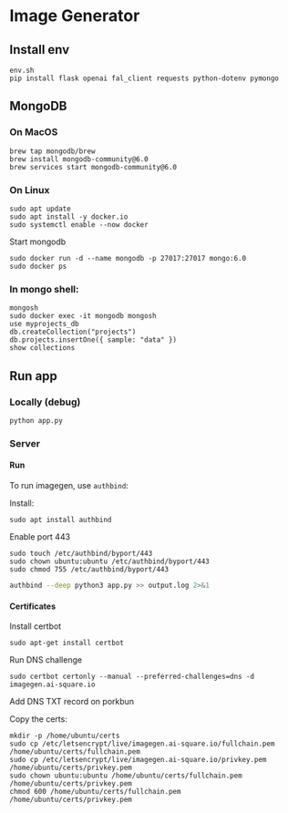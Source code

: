 # Image Generator

## Install env
```
env.sh
pip install flask openai fal_client requests python-dotenv pymongo
```

## MongoDB

### On MacOS
```
brew tap mongodb/brew
brew install mongodb-community@6.0
brew services start mongodb-community@6.0
```

### On Linux
```
sudo apt update
sudo apt install -y docker.io
sudo systemctl enable --now docker
```

Start mongodb
```
sudo docker run -d --name mongodb -p 27017:27017 mongo:6.0
sudo docker ps
```

### In mongo shell:
```
mongosh
sudo docker exec -it mongodb mongosh
use myprojects_db
db.createCollection("projects")
db.projects.insertOne({ sample: "data" })
show collections
```

## Run app

### Locally (debug)
```
python app.py
```

### Server

#### Run

To run imagegen, use `authbind`:

Install:
```
sudo apt install authbind
```

Enable port 443
```
sudo touch /etc/authbind/byport/443
sudo chown ubuntu:ubuntu /etc/authbind/byport/443
sudo chmod 755 /etc/authbind/byport/443
```

```bash
authbind --deep python3 app.py >> output.log 2>&1
```

#### Certificates

Install certbot
```
sudo apt-get install certbot
```

Run DNS challenge
```
sudo certbot certonly --manual --preferred-challenges=dns -d imagegen.ai-square.io
```

Add DNS TXT record on porkbun

Copy the certs:
```
mkdir -p /home/ubuntu/certs
sudo cp /etc/letsencrypt/live/imagegen.ai-square.io/fullchain.pem /home/ubuntu/certs/fullchain.pem
sudo cp /etc/letsencrypt/live/imagegen.ai-square.io/privkey.pem /home/ubuntu/certs/privkey.pem
sudo chown ubuntu:ubuntu /home/ubuntu/certs/fullchain.pem /home/ubuntu/certs/privkey.pem
chmod 600 /home/ubuntu/certs/fullchain.pem /home/ubuntu/certs/privkey.pem
 ```
